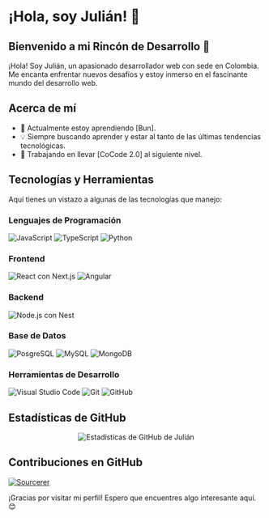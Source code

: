 

# ¡Hola, soy Julián! 👋
## Bienvenido a mi Rincón de Desarrollo 🚀

¡Hola! Soy Julián, un apasionado desarrollador web con sede en Colombia. Me encanta enfrentar nuevos desafíos y estoy inmerso en el fascinante mundo del desarrollo web.

## Acerca de mí
- 🌱 Actualmente estoy aprendiendo [Bun].
- 💡 Siempre buscando aprender y estar al tanto de las últimas tendencias tecnológicas.
- 🔭 Trabajando en llevar [CoCode 2.0] al siguiente nivel.

## Tecnologías y Herramientas
Aquí tienes un vistazo a algunas de las tecnologías que manejo:

### Lenguajes de Programación
![JavaScript](https://img.shields.io/badge/JavaScript-FFF?logo=javascript&logoColor=ddc508&style=flat) ![TypeScript](https://img.shields.io/badge/TypeScript-FFF?logo=typescript&logoColor=3178C6&style=flat) ![Python](https://img.shields.io/badge/Python-FFF?logo=python&logoColor=306998&style=flat)

### Frontend
![React con Next.js](https://img.shields.io/badge/React_with_Next.js-FFF?logo=react&logoColor=61DAFB&style=flat) ![Angular](https://img.shields.io/badge/Angular-FFF?logo=angular&logoColor=DD0031&style=flat)

### Backend
![Node.js con Nest](https://img.shields.io/badge/Node.js_with_Nest-FFF?logo=node.js&logoColor=339933&style=flat)

### Base de Datos
![PosgreSQL](https://img.shields.io/badge/PosgreSQL-FFF?logo=postgresql&logoColor=336791&style=flat) ![MySQL](https://img.shields.io/badge/MySQL-FFF?logo=mysql&logoColor=4479A1&style=flat) ![MongoDB](https://img.shields.io/badge/MongoDB-FFF?logo=mongodb&logoColor=47A248&style=flat)

### Herramientas de Desarrollo
![Visual Studio Code](https://img.shields.io/badge/Visual_Studio_Code-FFF?logo=visual-studio-code&logoColor=007ACC&style=flat) ![Git](https://img.shields.io/badge/Git-FFF?logo=git&logoColor=F05032&style=flat) ![GitHub](https://img.shields.io/badge/GitHub-FFF?logo=github&logoColor=181717&style=flat)

## Estadísticas de GitHub
<div align="center">
  <img src="https://github-readme-stats.vercel.app/api?username=Jandres373&show_icons=true&count_private=true&theme=radical" alt="Estadísticas de GitHub de Julián">
</div>

## Contribuciones en GitHub
[![Sourcerer](https://img.shields.io/badge/Sourcerer-Jandres373-blue)](https://sourcerer.io/jandres373)


¡Gracias por visitar mi perfil! Espero que encuentres algo interesante aquí. 😊

<!--
**Jandres373/Jandres373** is a ✨ _special_ ✨ repository because its `README.md` (this file) appears on your GitHub profile.

Here are some ideas to get you started:

- 🔭 I’m currently working on ...
- 🌱 I’m currently learning ...
- 👯 I’m looking to collaborate on ...
- 🤔 I’m looking for help with ...
- 💬 Ask me about ...
- 📫 How to reach me: ...
- 😄 Pronouns: ...
- ⚡ Fun fact: ...
-->
